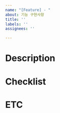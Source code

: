 ```yaml
---
name: "[Feature] - "
about: 기능 구현사항
title: ''
labels: ''
assignees: ''

---
```


# Description

# Checklist

# ETC
